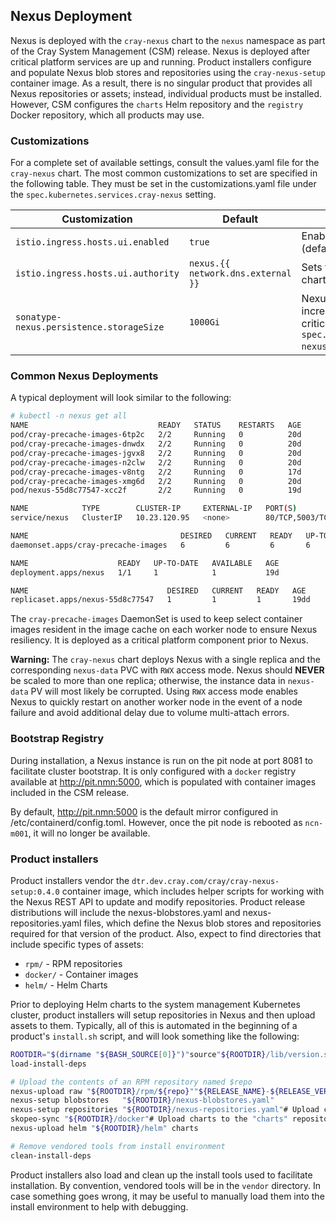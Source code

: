 ## Nexus Deployment

Nexus is deployed with the `cray-nexus` chart to the `nexus` namespace as part of the Cray System Management \(CSM\) release. Nexus is deployed after critical platform services are up and running. Product installers configure and populate Nexus blob stores and repositories using the `cray-nexus-setup` container image. As a result, there is no singular product that provides all Nexus repositories or assets; instead, individual products must be installed. However, CSM configures the `charts` Helm repository and the `registry` Docker repository, which all products may use.

### Customizations

For a complete set of available settings, consult the values.yaml file for the `cray-nexus` chart. The most common customizations to set are specified in the following table. They must be set in the customizations.yaml file under the `spec.kubernetes.services.cray-nexus` setting.

|Customization|Default|Description|
|-------------|-------|-----------|
|`istio.ingress.hosts.ui.enabled`|`true`|Enables ingress from the CAN \(default chart value is `false`\)|
|`istio.ingress.hosts.ui.authority`|`nexus.{{ network.dns.external }}`|Sets the CAN hostname \(default chart value is `nexus.local`\)|
|`sonatype-nexus.persistence.storageSize`|`1000Gi`|Nexus storage size, may be increased after installation; critical if `spec.kubernetes.services.cray-nexus-setup.s3.enabled` is `false`|

### Common Nexus Deployments

A typical deployment will look similar to the following:

```bash
# kubectl -n nexus get all
NAME                             READY   STATUS    RESTARTS   AGE
pod/cray-precache-images-6tp2c   2/2     Running   0          20d
pod/cray-precache-images-dnwdx   2/2     Running   0          20d
pod/cray-precache-images-jgvx8   2/2     Running   0          20d
pod/cray-precache-images-n2clw   2/2     Running   0          20d
pod/cray-precache-images-v8ntg   2/2     Running   0          17d
pod/cray-precache-images-xmg6d   2/2     Running   0          20d
pod/nexus-55d8c77547-xcc2f       2/2     Running   0          19d

NAME            TYPE        CLUSTER-IP     EXTERNAL-IP   PORT(S)           AGE
service/nexus   ClusterIP   10.23.120.95   <none>        80/TCP,5003/TCP   19d

NAME                                  DESIRED   CURRENT   READY   UP-TO-DATE   AVAILABLE   NODE SELECTOR   AGE
daemonset.apps/cray-precache-images   6         6         6       6            6           <none>          20d

NAME                    READY   UP-TO-DATE   AVAILABLE   AGE
deployment.apps/nexus   1/1     1            1           19d

NAME                               DESIRED   CURRENT   READY   AGE
replicaset.apps/nexus-55d8c77547   1         1         1       19dd
```

The `cray-precache-images` DaemonSet is used to keep select container images resident in the image cache on each worker node to ensure Nexus resiliency. It is deployed as a critical platform component prior to Nexus.

**Warning:** The `cray-nexus` chart deploys Nexus with a single replica and the corresponding `nexus-data` PVC with `RWX` access mode. Nexus should **NEVER** be scaled to more than one replica; otherwise, the instance data in `nexus-data` PV will most likely be corrupted. Using `RWX` access mode enables Nexus to quickly restart on another worker node in the event of a node failure and avoid additional delay due to volume multi-attach errors.

### Bootstrap Registry

During installation, a Nexus instance is run on the pit node at port 8081 to facilitate cluster bootstrap. It is only configured with a `docker` registry available at http://pit.nmn:5000, which is populated with container images included in the CSM release.

By default, http://pit.nmn:5000 is the default mirror configured in /etc/containerd/config.toml. However, once the pit node is rebooted as `ncn-m001`, it will no longer be available.

### Product installers

Product installers vendor the `dtr.dev.cray.com/cray/cray-nexus-setup:0.4.0` container image, which includes helper scripts for working with the Nexus REST API to update and modify repositories. Product release distributions will include the nexus-blobstores.yaml and nexus-repositories.yaml files, which define the Nexus blob stores and repositories required for that version of the product. Also, expect to find directories that include specific types of assets:

-   `rpm/` - RPM repositories
-   `docker/` - Container images
-   `helm/` - Helm Charts

Prior to deploying Helm charts to the system management Kubernetes cluster, product installers will setup repositories in Nexus and then upload assets to them. Typically, all of this is automated in the beginning of a product's `install.sh` script, and will look something like the following:

```bash
ROOTDIR="$(dirname "${BASH_SOURCE[0]}")"source"${ROOTDIR}/lib/version.sh"source"${ROOTDIR}/lib/install.sh"# Load vendored tools into install environment
load-install-deps

# Upload the contents of an RPM repository named $repo
nexus-upload raw "${ROOTDIR}/rpm/${repo}""${RELEASE_NAME}-${RELEASE_VERSION}-${repo}"# Setup Nexus
nexus-setup blobstores   "${ROOTDIR}/nexus-blobstores.yaml"
nexus-setup repositories "${ROOTDIR}/nexus-repositories.yaml"# Upload container images to registry.local
skopeo-sync "${ROOTDIR}/docker"# Upload charts to the "charts" repository
nexus-upload helm "${ROOTDIR}/helm" charts

# Remove vendored tools from install environment
clean-install-deps

```

Product installers also load and clean up the install tools used to facilitate installation. By convention, vendored tools will be in the `vendor` directory. In case something goes wrong, it may be useful to manually load them into the install environment to help with debugging.



